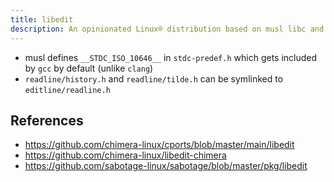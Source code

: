 ```yaml
---
title: libedit
description: An opinionated Linux® distribution based on musl libc and toybox
---
```


- musl defines `__STDC_ISO_10646__` in `stdc-predef.h` which gets included by `gcc` by default (unlike `clang`)
- `readline/history.h` and `readline/tilde.h` can be symlinked to `editline/readline.h`

## References
- https://github.com/chimera-linux/cports/blob/master/main/libedit
- https://github.com/chimera-linux/libedit-chimera
- https://github.com/sabotage-linux/sabotage/blob/master/pkg/libedit
